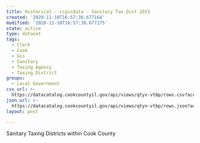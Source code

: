 ```yaml
---
title: Historical - ccgisdata - Sanitary Tax Dist 2015
created: '2020-11-10T16:57:30.677164'
modified: '2020-11-10T16:57:30.677175'
state: active
type: dataset
tags:
  - Clerk
  - Cook
  - Gis
  - Sanitary
  - Taxing Agency
  - Taxing District
groups:
  - Local Government
csv_url: >-
  https://datacatalog.cookcountyil.gov/api/views/qtyv-vtbp/rows.csv?accessType=DOWNLOAD
json_url: >-
  https://datacatalog.cookcountyil.gov/api/views/qtyv-vtbp/rows.json?accessType=DOWNLOAD
layout: post

---
```

Sanitary Taxing Districts within Cook County
